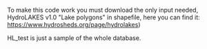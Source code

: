 To make this code work you must download the only input needed, HydroLAKES v1.0 "Lake polygons" in shapefile, here you can find it: https://www.hydrosheds.org/page/hydrolakes)

HL_test is just a sample of the whole database.
